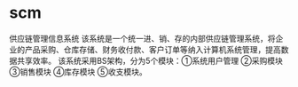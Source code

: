 # scm
供应链管理信息系统
该系统是一个统一进、销、存的内部供应链管理系统，将企业的产品采购、仓库存储、财务收付款、客户订单等纳入计算机系统管理，提高数据共享效率。
该系统采用BS架构，分为5个模块：①系统用户管理 ②采购模块 ③销售模块 ④库存模块 ⑤收支模块。
